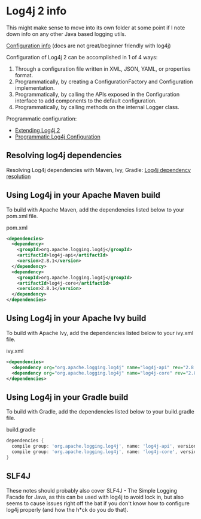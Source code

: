 # Log4j 2 info

This might make sense to move into its own folder at some point if I note down info on any other Java based logging utils.

[Configuration info](https://logging.apache.org/log4j/2.x/manual/configuration.html) (docs are not great/beginner friendly with log4j)

Configuration of Log4j 2 can be accomplished in 1 of 4 ways:

1. Through a configuration file written in XML, JSON, YAML, or properties format.
2. Programmatically, by creating a ConfigurationFactory and Configuration implementation.
3. Programmatically, by calling the APIs exposed in the Configuration interface to add components to the default configuration.
4. Programmatically, by calling methods on the internal Logger class.

Programmatic configuration:

* [Extending Log4j 2](https://logging.apache.org/log4j/2.x/manual/extending.html)
* [Programmatic Log4j Configuration](https://logging.apache.org/log4j/2.x/manual/customconfig.html)

## Resolving log4j dependencies

Resolving Log4j dependencies with Maven, Ivy, Gradle: [Log4j dependency resolution](https://logging.apache.org/log4j/2.x/maven-artifacts.html)

## Using Log4j in your Apache Maven build

To build with Apache Maven, add the dependencies listed below to your pom.xml file.

pom.xml

```xml
<dependencies>
  <dependency>
    <groupId>org.apache.logging.log4j</groupId>
    <artifactId>log4j-api</artifactId>
    <version>2.8.1</version>
  </dependency>
  <dependency>
    <groupId>org.apache.logging.log4j</groupId>
    <artifactId>log4j-core</artifactId>
    <version>2.8.1</version>
  </dependency>
</dependencies>
```

## Using Log4j in your Apache Ivy build

To build with Apache Ivy, add the dependencies listed below to your ivy.xml file.

ivy.xml

```xml
<dependencies>
  <dependency org="org.apache.logging.log4j" name="log4j-api" rev="2.8.1" />
  <dependency org="org.apache.logging.log4j" name="log4j-core" rev="2.8.1" />
</dependencies>
```

## Using Log4j in your Gradle build

To build with Gradle, add the dependencies listed below to your build.gradle file.

build.gradle

```groovy
dependencies {
  compile group: 'org.apache.logging.log4j', name: 'log4j-api', version: '2.8.1'
  compile group: 'org.apache.logging.log4j', name: 'log4j-core', version: '2.8.1'
}
```

## SLF4J

These notes should probably also cover SLF4J - The Simple Logging Facade for Java, as this can be used with log4j to avoid lock in, but also seems to cause issues right off the bat if you don't know how to configure log4j properly (and how the h*ck do you do that).
